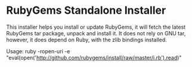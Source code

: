 RubyGems Standalone Installer
=============================

This installer helps you install or update RubyGems, it will fetch the latest
RubyGems tar package, unpack and install it. It does not rely on GNU tar,
however, it does depend on Ruby, with the zlib bindings installed.

Usage:
    ruby -ropen-uri -e "eval(open('http://github.com/rubygems/install/raw/master/i.rb').read)"